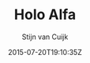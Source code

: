 ---
title: "Holo Alfa"
github: https://github.com/stijnvc/holo-alfa
demo: http://stijnvc.github.io/holo-alfa/
author: Stijn van Cuijk

ssg:
  - Jekyll
cms:
  - No Cms
date: 2015-07-20T19:10:35Z
github_branch: master
description: "A minimalist, mobile first Jekyll theme."
stale: false
---